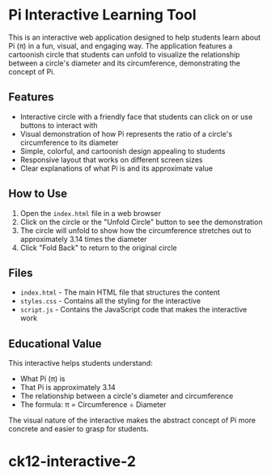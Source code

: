 # Pi Interactive Learning Tool

This is an interactive web application designed to help students learn about Pi (π) in a fun, visual, and engaging way. The application features a cartoonish circle that students can unfold to visualize the relationship between a circle's diameter and its circumference, demonstrating the concept of Pi.

## Features

- Interactive circle with a friendly face that students can click on or use buttons to interact with
- Visual demonstration of how Pi represents the ratio of a circle's circumference to its diameter
- Simple, colorful, and cartoonish design appealing to students
- Responsive layout that works on different screen sizes
- Clear explanations of what Pi is and its approximate value

## How to Use

1. Open the `index.html` file in a web browser
2. Click on the circle or the "Unfold Circle" button to see the demonstration
3. The circle will unfold to show how the circumference stretches out to approximately 3.14 times the diameter
4. Click "Fold Back" to return to the original circle

## Files

- `index.html` - The main HTML file that structures the content
- `styles.css` - Contains all the styling for the interactive
- `script.js` - Contains the JavaScript code that makes the interactive work

## Educational Value

This interactive helps students understand:
- What Pi (π) is
- That Pi is approximately 3.14
- The relationship between a circle's diameter and circumference
- The formula: π = Circumference ÷ Diameter

The visual nature of the interactive makes the abstract concept of Pi more concrete and easier to grasp for students.
# ck12-interactive-2
